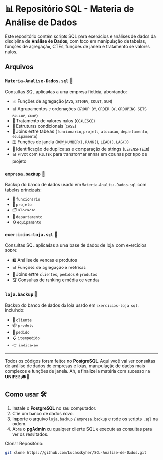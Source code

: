 # 📊 Repositório SQL - Materia de Análise de Dados

Este repositório contém scripts SQL para exercícios e análises de dados da disciplina de **Análise de Dados**, com foco em manipulação de tabelas, funções de agregação, CTEs, funções de janela e tratamento de valores nulos.

## Arquivos

### `Materia-Analise-Dados.sql` 📝
Consultas SQL aplicadas a uma empresa fictícia, abordando:

- 📈 Funções de agregação (`AVG`, `STDDEV`, `COUNT`, `SUM`)  
- 📊 Agrupamentos e ordenações (`GROUP BY`, `ORDER BY`, `GROUPING SETS`, `ROLLUP`, `CUBE`)  
- 🔄 Tratamento de valores nulos (`COALESCE`)  
- 🤔 Estruturas condicionais (`CASE`)  
- 🔗 Joins entre tabelas (`funcionario`, `projeto`, `alocacao`, `departamento`, `equipamento`)  
- 🪟 Funções de janela (`ROW_NUMBER()`, `RANK()`, `LEAD()`, `LAG()`)  
- 🧩 Identificação de duplicatas e comparação de strings (`LEVENSHTEIN`)  
- 📊 Pivot com `FILTER` para transformar linhas em colunas por tipo de projeto

### `empresa.backup` 💾
Backup do banco de dados usado em `Materia-Analise-Dados.sql` com tabelas principais:

- 👤 `funcionario`  
- 📂 `projeto`  
- 🗂️ `alocacao`  
- 🏢 `departamento`  
- ⚙️ `equipamento`  

### `exercicios-loja.sql` 🛒
Consultas SQL aplicadas a uma base de dados de loja, com exercícios sobre:

- 🛍️ Análise de vendas e produtos  
- 📊 Funções de agregação e métricas  
- 🔗 Joins entre `clientes`, `pedidos` e `produtos`  
- 🏆 Consultas de ranking e média de vendas  

### `loja.backup` 💾
Backup do banco de dados da loja usado em `exercicios-loja.sql`, incluindo:

- 👥 `cliente`  
- 📦 `produto`  
- 🧾 `pedido`  
- 📋 `itempedido`  
- 👉 `indicacao`  

---

Todos os códigos foram feitos no **PostgreSQL**. Aqui você vai ver consultas de análise de dados de empresas e lojas, manipulação de dados mais complexos e funções de janela. Ah, e finalizei a matéria com sucesso na **UNIFEI**! 🎓🚀

## Como usar 🛠️
1. Instale o **PostgreSQL** no seu computador.
2. Crie um banco de dados novo.
3. Importe o arquivo `loja.backup` / `empresa.backup` e rode os scripts `.sql` na ordem.
4. Abra o **pgAdmin** ou qualquer cliente SQL e execute as consultas para ver os resultados.

Clonar Repositório:
```bash
git clone https://github.com/Lucasskyher/SQL-Analise-de-Dados.git
